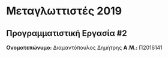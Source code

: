 # Μεταγλωττιστές 2019
## Προγραμματιστική Εργασία #2

**Ονοματεπώνυμο:** Διαμαντόπουλος Δημήτρης
**Α.Μ.:** Π2016141


